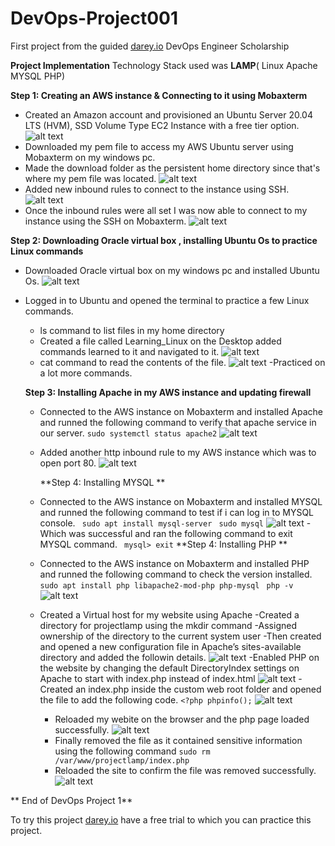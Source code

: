 # DevOps-Project001
First project from the guided [darey.io](https://www.darey.io) DevOps Engineer Scholarship 

**Project Implementation**
Technology Stack used was **LAMP**( Linux Apache MYSQL PHP)

**Step 1: Creating an AWS instance & Connecting to it using Mobaxterm**
- Created an Amazon account and provisioned an Ubuntu Server 20.04 LTS (HVM), SSD Volume Type EC2 Instance with a free tier option.
 ![alt text](https://github.com/Ellawangari/DevOps-Project001/blob/main/Images/amazon%20instance%201.PNG)
- Downloaded my pem file to access my  AWS Ubuntu server using Mobaxterm on my windows pc.
- Made the download folder as the persistent home directory since that's where my pem file was located.
 ![alt text](https://github.com/Ellawangari/DevOps-Project001/blob/main/Images/mobaxterm1.PNG)
- Added new inbound rules to connect to the instance using SSH.
 ![alt text](https://github.com/Ellawangari/DevOps-Project001/blob/main/Images/aws%204.PNG)
- Once the inbound rules were all set I was now able to connect to my instance using the SSH on Mobaxterm.
 ![alt text](https://github.com/Ellawangari/DevOps-Project001/blob/main/Images/mobaxterm2.PNG)
 
**Step 2: Downloading Oracle virtual box , installing Ubuntu Os to practice Linux commands**
- Downloaded Oracle virtual box on my windows pc and installed Ubuntu Os.
  ![alt text](https://github.com/Ellawangari/DevOps-Project001/blob/main/Images/ubuntu1.PNG)
- Logged in to Ubuntu and opened the terminal to practice a few Linux commands.
   - ls command to list files in my home directory
   - Created a  file called Learning_Linux on the Desktop added commands learned to it and navigated to it.
    ![alt text](https://github.com/Ellawangari/DevOps-Project001/blob/main/Images/ubuntu4.PNG)
   - cat command to read the contents of the file.
        ![alt text](https://github.com/Ellawangari/DevOps-Project001/blob/main/Images/ubuntu5.PNG)
   -Practiced on a lot more commands.
   
   **Step 3: Installing Apache in my AWS instance and updating firewall**
   - Connected to the AWS instance on Mobaxterm and installed Apache  and runned the following command to verify that apache service in our server.
       `sudo systemctl status apache2`
      ![alt text](https://github.com/Ellawangari/DevOps-Project001/blob/main/Images/mobaxterm3.PNG)
   - Added another  http inbound rule  to my AWS instance which was to open port 80.
      ![alt text](https://github.com/Ellawangari/DevOps-Project001/blob/main/Images/aws%204.PNG)
      
     **Step 4: Installing MYSQL **
  - Connected to the AWS instance on Mobaxterm and installed MYSQL  and runned the following command to test if i can log in to MYSQL console.
   ` sudo apt install mysql-server`
    ` sudo mysql`
     ![alt text](https://github.com/Ellawangari/DevOps-Project001/blob/main/Images/mobaxterm4.PNG)
   -Which was successful and ran the following command to exit MYSQL command.
      ` mysql> exit`
    **Step 4: Installing PHP **
  - Connected to the AWS instance on Mobaxterm and installed PHP  and runned the following command to check the version installed.
   ` sudo apt install php libapache2-mod-php php-mysql`  ` php -v`
       ![alt text](https://github.com/Ellawangari/DevOps-Project001/blob/main/Images/mobaxterm5.PNG)
  - Created a Virtual host for my website using Apache
    -Created a directory for projectlamp using the mkdir command
    -Assigned ownership of the directory to the current system user
    -Then created and opened a new configuration file in Apache’s sites-available directory and added the followin details.
     ![alt text](https://github.com/Ellawangari/DevOps-Project001/blob/main/Images/mobaxterm6.PNG)
    -Enabled PHP on the website by changing the default DirectoryIndex settings on Apache to start with index.php instead of index.html
      ![alt text](https://github.com/Ellawangari/DevOps-Project001/blob/main/Images/mobaxterm7.PNG)
    -Created an index.php inside the custom web root folder and opened the file to add the following code.
     `<?php
phpinfo();`
       ![alt text](https://github.com/Ellawangari/DevOps-Project001/blob/main/Images/mobaxterm8.PNG)
     - Reloaded my webite on the browser and the php page loaded successfully.
     ![alt text](https://github.com/Ellawangari/DevOps-Project001/blob/main/Images/phppage.PNG)
     - Finally removed the file as it contained sensitive information using the following command 
     `sudo rm /var/www/projectlamp/index.php `
     - Reloaded the site to confirm the file was removed successfully.
        ![alt text](https://github.com/Ellawangari/DevOps-Project001/blob/main/Images/phppage2.PNG)

**
End of DevOps Project 1**

To try this project  [darey.io](https://www.darey.io) have a free trial to which you can practice this project.
